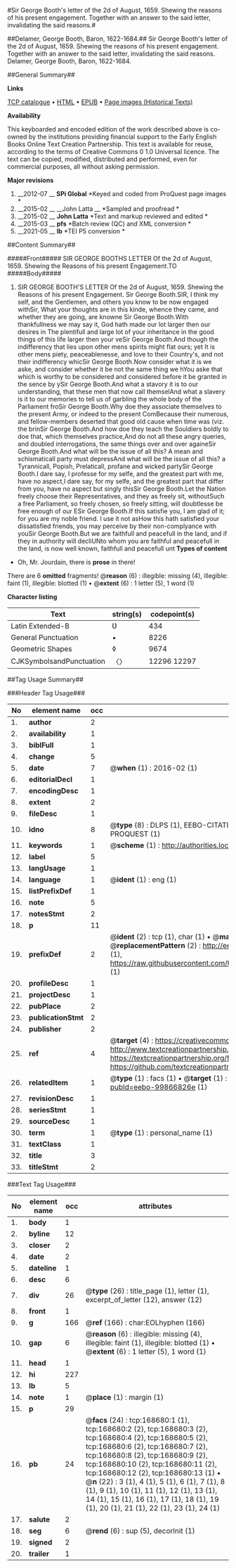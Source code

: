 #Sir George Booth's letter of the 2d of August, 1659. Shewing the reasons of his present engagement. Together with an answer to the said letter, invalidating the said reasons.#

##Delamer, George Booth, Baron, 1622-1684.##
Sir George Booth's letter of the 2d of August, 1659. Shewing the reasons of his present engagement. Together with an answer to the said letter, invalidating the said reasons.
Delamer, George Booth, Baron, 1622-1684.

##General Summary##

**Links**

[TCP catalogue](http://www.ota.ox.ac.uk/tcp/)  • 
[HTML](http://tei.it.ox.ac.uk/tcp/Texts-HTML/free/A82/A82297.html)  • 
[EPUB](http://tei.it.ox.ac.uk/tcp/Texts-EPUB/free/A82/A82297.epub) • 
[Page images (Historical Texts)](https://historicaltexts.jisc.ac.uk/eebo-99866826e)

**Availability**

This keyboarded and encoded edition of the work described above is co-owned by the
    institutions providing financial support to the Early English Books Online Text Creation
    Partnership. This text is available for reuse, according to the terms of  Creative Commons 0 1.0 Universal
    licence. The text can be copied, modified, distributed and performed, even for commercial
    purposes, all without asking permission.

**Major revisions**

1. __2012-07 __ __SPi Global__ *Keyed and coded from ProQuest page images *
1. __2015-02 __ __John Latta __ *Sampled and proofread *
1. __2015-02 __ __John Latta__ *Text and markup reviewed and edited *
1. __2015-03 __ __pfs__ *Batch review (QC) and XML conversion *
1. __2021-05 __ __lb__ *TEI P5 conversion *

##Content Summary##

#####Front#####
SIR GEORGE BOOTHS LETTER Of the 2d of August, 1659. Shewing the Reasons of his present Engagement.TO
#####Body#####

1. SIR GEORGE BOOTH'S LETTER Of the 2d of August, 1659. Shewing the Reasons of his present Engagement.
Sir George Booth.SIR, I think my self, and the Gentlemen, and others you know to be now engaged withSir, What your thoughts are in this kinde, whence they came, and whether they are going, are knowne Sir George Booth.With thankfullness we may say it, God hath made our lot larger then our desires in The plentifull and large lot of your inheritance in the good things of this life larger then your veSir George Booth.And though the indifferency that lies upon other mens spirits might flat ours; yet It is other mens piety, peaceablenesse, and love to their Country's, and not their indifferency whicSir George Booth.Now consider what it is we aske, and consider whether it be not the same thing we hYou aske that which is worthy to be considered and considered before it be granted in the sence by ySir George Booth.And what a stavory it is to our understanding, that these men that now call themselAnd what a slavery is it to our memories to tell us of garbling the whole body of the Parliament froSir George Booth.Why doe they associate themselves to the present Army, or indeed to the present ComBecause their numerous, and fellow-members deserted that good old cause when time was (viz. the brinSir George Booth.And how doe they teach the Souldiers boldly to doe that, which themselves practice,And do not all these angry queries, and doubled interrogations, the same things over and over againeSir George Booth.And what will be the issue of all this? A mean and schismaticall party must depressAnd what will be the issue of all this? a Tyrannicall, Popish, Prelaticall, profane and wicked partySir George Booth.I dare say, I professe for my selfe, and the greatest part with me, have no aspect,I dare say, for my selfe, and the greatest part that differ from you, have no aspect but singly thisSir George Booth.Let the Nation freely choose their Representatives, and they as freely sit, withoutSuch a free Parliament, so freely chosen, so freely sitting, will doubtlesse be free enough of our ESir George Booth.If this satisfie you, I am glad of it; for you are my noble friend. I use it not asHow this hath satisfied your dissatisfied friends, you may perceive by their non-complyance with youSir George Booth.But we are faithfull and peacefull in the land, and if they in authority will decliUNto whom you are faithful and peacefull in the land, is now well known, faithfull and peacefull unt
**Types of content**

  * Oh, Mr. Jourdain, there is **prose** in there!

There are 6 **omitted** fragments! 
 @__reason__ (6) : illegible: missing (4), illegible: faint (1), illegible: blotted (1)  •  @__extent__ (6) : 1 letter (5), 1 word (1)

**Character listing**


|Text|string(s)|codepoint(s)|
|---|---|---|
|Latin Extended-B|Ʋ|434|
|General Punctuation|•|8226|
|Geometric Shapes|◊|9674|
|CJKSymbolsandPunctuation|〈〉|12296 12297|

##Tag Usage Summary##

###Header Tag Usage###

|No|element name|occ|attributes|
|---|---|---|---|
|1.|__author__|2||
|2.|__availability__|1||
|3.|__biblFull__|1||
|4.|__change__|5||
|5.|__date__|7| @__when__ (1) : 2016-02 (1)|
|6.|__editorialDecl__|1||
|7.|__encodingDesc__|1||
|8.|__extent__|2||
|9.|__fileDesc__|1||
|10.|__idno__|8| @__type__ (8) : DLPS (1), EEBO-CITATION (1), VID (1), EEBO-PROQUEST (1), STC (3), PROQUEST (1)|
|11.|__keywords__|1| @__scheme__ (1) : http://authorities.loc.gov/ (1)|
|12.|__label__|5||
|13.|__langUsage__|1||
|14.|__language__|1| @__ident__ (1) : eng (1)|
|15.|__listPrefixDef__|1||
|16.|__note__|5||
|17.|__notesStmt__|2||
|18.|__p__|11||
|19.|__prefixDef__|2| @__ident__ (2) : tcp (1), char (1)  •  @__matchPattern__ (2) : ([0-9\-]+):([0-9IVX]+) (1), (.+) (1)  •  @__replacementPattern__ (2) : http://eebo.chadwyck.com/downloadtiff?vid=$1&page=$2 (1), https://raw.githubusercontent.com/textcreationpartnership/Texts/master/tcpchars.xml#$1 (1)|
|20.|__profileDesc__|1||
|21.|__projectDesc__|1||
|22.|__pubPlace__|2||
|23.|__publicationStmt__|2||
|24.|__publisher__|2||
|25.|__ref__|4| @__target__ (4) : https://creativecommons.org/publicdomain/zero/1.0/ (1), http://www.textcreationpartnership.org/docs/. (1), https://textcreationpartnership.org/faq/#faq05 (1), https://github.com/textcreationpartnership (1)|
|26.|__relatedItem__|1| @__type__ (1) : facs (1)  •  @__target__ (1) : https://data.historicaltexts.jisc.ac.uk/view?pubId=eebo-99866826e (1)|
|27.|__revisionDesc__|1||
|28.|__seriesStmt__|1||
|29.|__sourceDesc__|1||
|30.|__term__|1| @__type__ (1) : personal_name (1)|
|31.|__textClass__|1||
|32.|__title__|3||
|33.|__titleStmt__|2||


###Text Tag Usage###

|No|element name|occ|attributes|
|---|---|---|---|
|1.|__body__|1||
|2.|__byline__|12||
|3.|__closer__|2||
|4.|__date__|2||
|5.|__dateline__|1||
|6.|__desc__|6||
|7.|__div__|26| @__type__ (26) : title_page (1), letter (1), excerpt_of_letter (12), answer (12)|
|8.|__front__|1||
|9.|__g__|166| @__ref__ (166) : char:EOLhyphen (166)|
|10.|__gap__|6| @__reason__ (6) : illegible: missing (4), illegible: faint (1), illegible: blotted (1)  •  @__extent__ (6) : 1 letter (5), 1 word (1)|
|11.|__head__|1||
|12.|__hi__|227||
|13.|__lb__|5||
|14.|__note__|1| @__place__ (1) : margin (1)|
|15.|__p__|29||
|16.|__pb__|24| @__facs__ (24) : tcp:168680:1 (1), tcp:168680:2 (2), tcp:168680:3 (2), tcp:168680:4 (2), tcp:168680:5 (2), tcp:168680:6 (2), tcp:168680:7 (2), tcp:168680:8 (2), tcp:168680:9 (2), tcp:168680:10 (2), tcp:168680:11 (2), tcp:168680:12 (2), tcp:168680:13 (1)  •  @__n__ (22) : 3 (1), 4 (1), 5 (1), 6 (1), 7 (1), 8 (1), 9 (1), 10 (1), 11 (1), 12 (1), 13 (1), 14 (1), 15 (1), 16 (1), 17 (1), 18 (1), 19 (1), 20 (1), 21 (1), 22 (1), 23 (1), 24 (1)|
|17.|__salute__|2||
|18.|__seg__|6| @__rend__ (6) : sup (5), decorInit (1)|
|19.|__signed__|2||
|20.|__trailer__|1||
